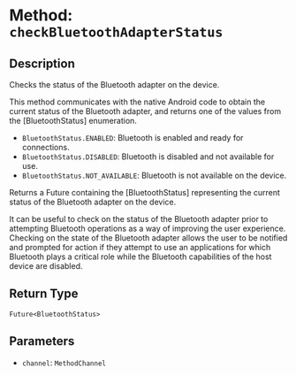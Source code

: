 # Method: `checkBluetoothAdapterStatus`

## Description

Checks the status of the Bluetooth adapter on the device.

 This method communicates with the native Android code to obtain the current status of the Bluetooth adapter,
 and returns one of the values from the [BluetoothStatus] enumeration.

 * `BluetoothStatus.ENABLED`: Bluetooth is enabled and ready for connections.
 * `BluetoothStatus.DISABLED`: Bluetooth is disabled and not available for use.
 * `BluetoothStatus.NOT_AVAILABLE`: Bluetooth is not available on the device.

 Returns a Future containing the [BluetoothStatus] representing the current status of the Bluetooth adapter on
 the device.

 It can be useful to check on the status of the Bluetooth adapter prior to attempting Bluetooth operations as
 a way of improving the user experience. Checking on the state of the Bluetooth adapter allows the user to be
 notified and prompted for action if they attempt to use an applications for which Bluetooth plays a critical
 role while the Bluetooth capabilities of the host device are disabled.

## Return Type
`Future<BluetoothStatus>`

## Parameters

- `channel`: `MethodChannel`
